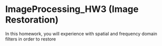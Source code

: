 # ImageProcessing_HW3 (Image Restoration)
 In this homework, you will experience with spatial and frequency domain filters in order to restore
